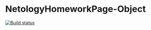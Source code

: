 # NetologyHomeworkPage-Object
[![Build status](https://ci.appveyor.com/api/projects/status/v56abrtch3jbt7go?svg=true)](https://ci.appveyor.com/project/alenin5561/netologyhomeworkpage-object)
